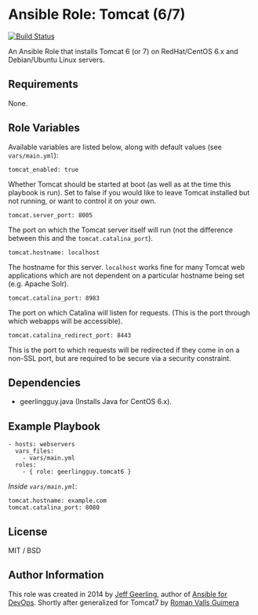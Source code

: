 # Ansible Role: Tomcat (6/7)

[![Build Status](https://travis-ci.org/geerlingguy/ansible-role-tomcat6.svg?branch=master)](https://travis-ci.org/geerlingguy/ansible-role-tomcat6)

An Ansible Role that installs Tomcat 6 (or 7) on RedHat/CentOS 6.x and Debian/Ubuntu Linux servers.

## Requirements

None.

## Role Variables

Available variables are listed below, along with default values (see `vars/main.yml`):

    tomcat_enabled: true

Whether Tomcat should be started at boot (as well as at the time this playbook is run). Set to false if you would like to leave Tomcat installed but not running, or want to control it on your own.

    tomcat.server_port: 8005

The port on which the Tomcat server itself will run (not the difference between this and the `tomcat.catalina_port`).

    tomcat.hostname: localhost

The hostname for this server. `localhost` works fine for many Tomcat web applications which are not dependent on a particular hostname being set (e.g. Apache Solr).

    tomcat.catalina_port: 8983

The port on which Catalina will listen for requests. (This is the port through which webapps will be accessible).

    tomcat.catalina_redirect_port: 8443

This is the port to which requests will be redirected if they come in on a non-SSL port, but are required to be secure via a security constraint.

## Dependencies

  - geerlingguy.java (Installs Java for CentOS 6.x).

## Example Playbook

    - hosts: webservers
      vars_files:
        - vars/main.yml
      roles:
        - { role: geerlingguy.tomcat6 }

*Inside `vars/main.yml`*:

    tomcat.hostname: example.com
    tomcat.catalina_port: 8080

## License

MIT / BSD

## Author Information

This role was created in 2014 by [Jeff Geerling](http://jeffgeerling.com/), author of [Ansible for DevOps](http://ansiblefordevops.com/).
Shortly after generalized for Tomcat7 by [Roman Valls Guimera](http://blogs.nopcode.org/brainstorm)

